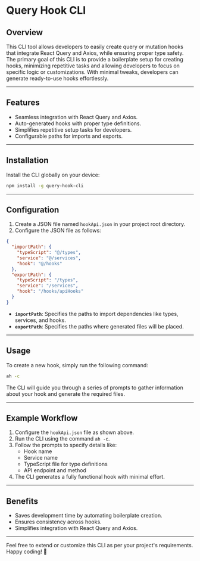 # Query Hook CLI

## Overview

This CLI tool allows developers to easily create query or mutation hooks that integrate React Query and Axios, while ensuring proper type safety. The primary goal of this CLI is to provide a boilerplate setup for creating hooks, minimizing repetitive tasks and allowing developers to focus on specific logic or customizations. With minimal tweaks, developers can generate ready-to-use hooks effortlessly.

---

## Features

- Seamless integration with React Query and Axios.
- Auto-generated hooks with proper type definitions.
- Simplifies repetitive setup tasks for developers.
- Configurable paths for imports and exports.

---

## Installation

Install the CLI globally on your device:

```bash
npm install -g query-hook-cli
```

---

## Configuration

1. Create a JSON file named `hookApi.json` in your project root directory.
2. Configure the JSON file as follows:

```json
{
  "importPath": {
    "typeScript": "@/types",
    "service": "@/services",
    "hook": "@/hooks"
  },
  "exportPath": {
    "typeScript": "/types",
    "service": "/services",
    "hook": "/hooks/apiHooks"
  }
}
```

- **`importPath`**: Specifies the paths to import dependencies like types, services, and hooks.
- **`exportPath`**: Specifies the paths where generated files will be placed.

---

## Usage

To create a new hook, simply run the following command:

```bash
ah -c
```

The CLI will guide you through a series of prompts to gather information about your hook and generate the required files.

---

## Example Workflow

1. Configure the `hookApi.json` file as shown above.
2. Run the CLI using the command `ah -c`.
3. Follow the prompts to specify details like:
   - Hook name
   - Service name
   - TypeScript file for type definitions
   - API endpoint and method
4. The CLI generates a fully functional hook with minimal effort.

---

## Benefits

- Saves development time by automating boilerplate creation.
- Ensures consistency across hooks.
- Simplifies integration with React Query and Axios.

---

Feel free to extend or customize this CLI as per your project's requirements. Happy coding! 🚀
